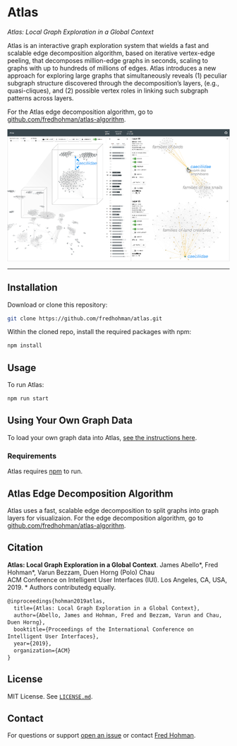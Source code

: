 # Atlas

*Atlas: Local Graph Exploration in a Global Context*

Atlas is an interactive graph exploration system that wields a fast and scalable edge decomposition algorithm, based on iterative vertex-edge peeling, that decomposes million-edge graphs in seconds, scaling to graphs with up to hundreds of millions of edges. Atlas introduces a new approach for exploring large graphs that simultaneously reveals (1) peculiar subgraph structure discovered through the decomposition’s layers, (e.g., quasi-cliques), and (2) possible vertex roles in linking such subgraph patterns across layers.

For the Atlas edge decomposition algorithm, go to [github.com/fredhohman/atlas-algorithm][atlas-algorithm].

![UI](ui.png)


***


## Installation

Download or clone this repository:

```bash
git clone https://github.com/fredhohman/atlas.git
```

Within the cloned repo, install the required packages with npm:

```bash
npm install
```


## Usage

To run Atlas:

```bash
npm run start
```

## Using Your Own Graph Data

To load your own graph data into Atlas, [see the instructions here][own-data].


### Requirements

Atlas requires [npm][npm] to run.


## Atlas Edge Decomposition Algorithm

Atlas uses a fast, scalable edge decomposition to split graphs into graph layers for visualizaion.
For the edge decomposition algorithm, go to [github.com/fredhohman/atlas-algorithm][atlas-algorithm].


## Citation

**Atlas: Local Graph Exploration in a Global Context**. 
James Abello*, Fred Hohman*, Varun Bezzam, Duen Horng (Polo) Chau  
ACM Conference on Intelligent User Interfaces (IUI). Los Angeles, CA, USA, 2019. 
\* Authors contributedg equally.

```
@inproceedings{hohman2019atlas,
  title={Atlas: Local Graph Exploration in a Global Context},
  author={Abello, James and Hohman, Fred and Bezzam, Varun and Chau, Duen Horng},
  booktitle={Proceedings of the International Conference on Intelligent User Interfaces},
  year={2019},
  organization={ACM}
}
```

## License

MIT License. See [`LICENSE.md`](LICENSE.md).


## Contact

For questions or support [open an issue][issues] or contact [Fred Hohman][fred].


[atlas-algorithm]: https://github.com/fredhohman/atlas-algorithm
[npm]: https://www.npmjs.com
[fred]: http://www.fredhohman.com
[own-data]: data/README.md
[issues]: https://github.com/fredhohman/atlas/issues